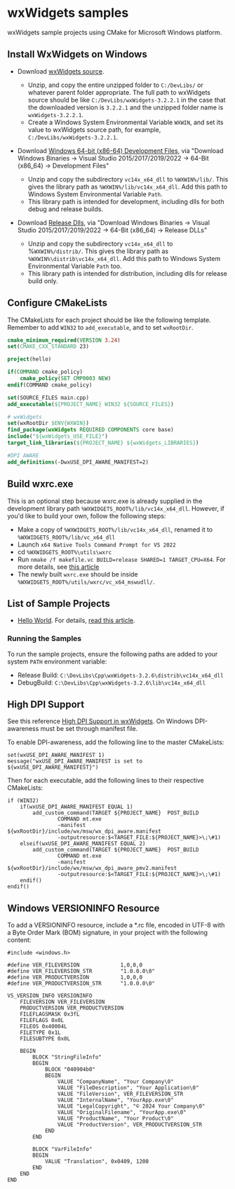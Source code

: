 # wxWidgets samples
wxWidgets sample projects using CMake for Microsoft Windows platform.

## Install WxWidgets on Windows

- Download [wxWidgets source](https://www.wxwidgets.org/downloads/).
    - Unzip, and copy the entire unzipped folder to `C:/DevLibs/` or whatever parent folder appropriate. The full path to wxWidgets source should be like `C:/DevLibs/wxWidgets-3.2.2.1` in the case that the downloaded version is `3.2.2.1` and the unzipped folder name is `wxWidgets-3.2.2.1`.
    - Create a Windows System Environmental Variable `WXWIN`, and set its value to wxWidgets source path, for example, `C:/DevLibs/wxWidgets-3.2.2.1`.

- Download [Windows 64-bit (x86-64) Development Files](https://www.wxwidgets.org/downloads/), via "Download Windows Binaries -> Visual Studio 2015/2017/2019/2022 -> 64-Bit (x86_64) -> Development Files"
    - Unzip and copy the subdirectory `vc14x_x64_dll` to `%WXWIN%/lib/`. This gives the library path as  `%WXWIN%/lib/vc14x_x64_dll`. Add this path to Windows System Environmental Variable `Path`.
    - This library path is intended for development, including dlls for both debug and release builds.
- Download [Release Dlls](https://www.wxwidgets.org/downloads/), via "Download Windows Binaries -> Visual Studio 2015/2017/2019/2022 -> 64-Bit (x86_64) -> Release DLLs"
    - Unzip and copy the subdirectory `vc14x_x64_dll` to %`WXWIN%/distrib/`. This gives the library path as
   `%WXWIN%\distrib\vc14x_x64_dll`. Add this path to Windows System Environmental Variable `Path` too. 
    - This library path is intended for distribution, including dlls for release build only.


## Configure CMakeLists

The CMakeLists for each project should be like the following template. Remember to add `WIN32` to `add_executable`, and to set `wxRootDir`.

```cmake
cmake_minimum_required(VERSION 3.24)
set(CMAKE_CXX_STANDARD 23)

project(hello)

if(COMMAND cmake_policy)
    cmake_policy(SET CMP0003 NEW)
endif(COMMAND cmake_policy)

set(SOURCE_FILES main.cpp)
add_executable(${PROJECT_NAME} WIN32 ${SOURCE_FILES})

# wxWidgets
set(wxRootDir $ENV{WXWIN})
find_package(wxWidgets REQUIRED COMPONENTS core base)
include("${wxWidgets_USE_FILE}")
target_link_libraries(${PROJECT_NAME} ${wxWidgets_LIBRARIES})

#DPI AWARE
add_definitions(-DwxUSE_DPI_AWARE_MANIFEST=2)
```

## Build wxrc.exe

This is an optional step because wxrc.exe is already supplied in the development library path `%WXWIDGETS_ROOT%/lib/vc14x_x64_dll`. However, if you'd like to build your own, follow the following steps:

- Make a copy of `%WXWIDGETS_ROOT%/lib/vc14x_x64_dll`, renamed it to `%WXWIDGETS_ROOT%/lib/vc_x64_dll`
- Launch `x64 Native Tools Command Prompt for VS 2022` 
- cd `%WXWIDGETS_ROOT%\utils\wxrc`
- Run `nmake /f makefile.vc BUILD=release SHARED=1 TARGET_CPU=X64`. For more details, see [this article](https://docs.wxwidgets.org/stable/plat_msw_install.html#:~:text=Using%20makefiles%20from%20Windows%20command%20line%201%20Change,you%20need%20to%20rebuild%2C%20use%20%22clean%22%20target%20first.)
- The newly built `wxrc.exe` should be inside `%WXWIDGETS_ROOT%/utils/wxrc/vc_x64_mswudll/`.

## List of Sample Projects

- [Hello World](https://github.com/wxinix/wxWidgets-samples/tree/main/hello). For details, [read this article](https://docs.wxwidgets.org/latest/overview_helloworld.html).

### Running the Samples

To run the sample projects, ensure the following paths are added to your system `PATH` environment variable:
- Release Build: `C:\DevLibs\Cpp\wxWidgets-3.2.6\distrib\vc14x_x64_dll`  
- DebugBuild: `C:\DevLibs\Cpp\wxWidgets-3.2.6\lib\vc14x_x64_dll` 

## High DPI Support
 
See this reference [High DPI Support in wxWidgets](https://docs.wxwidgets.org/latest/overview_high_dpi.html). On Windows DPI-awareness must be set through manifest file.

To enable DPI-awareness, add the following line to the master CMakeLists:
```
set(wxUSE_DPI_AWARE_MANIFEST 1)
message("wxUSE_DPI_AWARE_MANIFEST is set to ${wxUSE_DPI_AWARE_MANIFEST}")
```

Then for each executable, add the following lines to their respective CMakeLists:

```
if (WIN32)
    if(wxUSE_DPI_AWARE_MANIFEST EQUAL 1)
        add_custom_command(TARGET ${PROJECT_NAME}  POST_BUILD
                COMMAND mt.exe
                -manifest ${wxRootDir}/include/wx/msw/wx_dpi_aware.manifest
                -outputresource:$<TARGET_FILE:${PROJECT_NAME}>\;\#1)
    elseif(wxUSE_DPI_AWARE_MANIFEST EQUAL 2)
        add_custom_command(TARGET ${PROJECT_NAME}  POST_BUILD
                COMMAND mt.exe
                -manifest ${wxRootDir}/include/wx/msw/wx_dpi_aware_pmv2.manifest
                -outputresource:$<TARGET_FILE:${PROJECT_NAME}>\;\#1)
    endif()
endif()
```

## Windows VERSIONINFO Resource

To add a VERSIONINFO resource, include a *.rc file, encoded in UTF-8 with a Byte Order Mark (BOM) signature,  in your project with the following content:

```
#include <windows.h>

#define VER_FILEVERSION             1,0,0,0
#define VER_FILEVERSION_STR         "1.0.0.0\0"
#define VER_PRODUCTVERSION          1,0,0,0
#define VER_PRODUCTVERSION_STR      "1.0.0.0\0"

VS_VERSION_INFO VERSIONINFO
    FILEVERSION VER_FILEVERSION
    PRODUCTVERSION VER_PRODUCTVERSION
    FILEFLAGSMASK 0x3fL
    FILEFLAGS 0x0L
    FILEOS 0x40004L
    FILETYPE 0x1L
    FILESUBTYPE 0x0L

    BEGIN
        BLOCK "StringFileInfo"
        BEGIN
            BLOCK "040904b0"
            BEGIN
                VALUE "CompanyName", "Your Company\0"
                VALUE "FileDescription", "Your Application\0"
                VALUE "FileVersion", VER_FILEVERSION_STR
                VALUE "InternalName", "YourApp.exe\0"
                VALUE "LegalCopyright", "© 2024 Your Company\0"
                VALUE "OriginalFilename", "YourApp.exe\0"
                VALUE "ProductName", "Your Product\0"
                VALUE "ProductVersion", VER_PRODUCTVERSION_STR
            END
        END

        BLOCK "VarFileInfo"
        BEGIN
            VALUE "Translation", 0x0409, 1200
        END
    END
END
```



